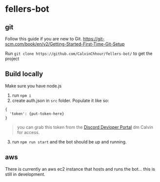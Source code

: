 # fellers-bot

## git
Follow this guide if you are new to Git. https://git-scm.com/book/en/v2/Getting-Started-First-Time-Git-Setup

Run `git clone https://github.com/CalvinChhour/fellers-bot/` to get the project

## Build locally
Make sure you have node.js 

1) run `npm i`
2) create auth.json in `src` folder. Populate it like so:
```
{
  'token': {put-token-here}
}
```
> you can grab this token from the [Discord Devloper Portal](https://discordapp.com/developers/applications/) dm Calvin for access.

3) run `npm run start` and the bot should be up and running.

## aws
There is currently an aws ec2 instance that hosts and runs the bot... this is still in development. 
